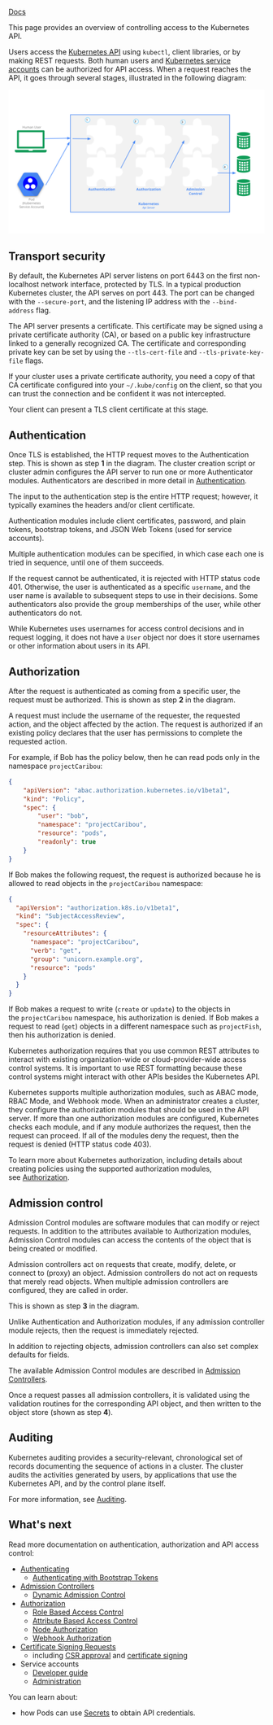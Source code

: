 [Docs](https://kubernetes.io/docs/concepts/security/controlling-access/)

This page provides an overview of controlling access to the Kubernetes API.

Users access the [Kubernetes API](https://kubernetes.io/docs/concepts/overview/kubernetes-api/) using `kubectl`, client libraries, or by making REST requests. Both human users and [Kubernetes service accounts](https://kubernetes.io/docs/tasks/configure-pod-container/configure-service-account/) can be authorized for API access. When a request reaches the API, it goes through several stages, illustrated in the following diagram:

![fba15280ded6988e0c8947ea4a647d21_MD5](Images/fba15280ded6988e0c8947ea4a647d21_MD5.svg)

## Transport security[](https://kubernetes.io/docs/concepts/security/controlling-access/#transport-security)

By default, the Kubernetes API server listens on port 6443 on the first non-localhost network interface, protected by TLS. In a typical production Kubernetes cluster, the API serves on port 443. The port can be changed with the `--secure-port`, and the listening IP address with the `--bind-address` flag.

The API server presents a certificate. This certificate may be signed using a private certificate authority (CA), or based on a public key infrastructure linked to a generally recognized CA. The certificate and corresponding private key can be set by using the `--tls-cert-file` and `--tls-private-key-file` flags.

If your cluster uses a private certificate authority, you need a copy of that CA certificate configured into your `~/.kube/config` on the client, so that you can trust the connection and be confident it was not intercepted.

Your client can present a TLS client certificate at this stage.

## Authentication[](https://kubernetes.io/docs/concepts/security/controlling-access/#authentication)

Once TLS is established, the HTTP request moves to the Authentication step. This is shown as step **1** in the diagram. The cluster creation script or cluster admin configures the API server to run one or more Authenticator modules. Authenticators are described in more detail in [Authentication](https://kubernetes.io/docs/reference/access-authn-authz/authentication/).

The input to the authentication step is the entire HTTP request; however, it typically examines the headers and/or client certificate.

Authentication modules include client certificates, password, and plain tokens, bootstrap tokens, and JSON Web Tokens (used for service accounts).

Multiple authentication modules can be specified, in which case each one is tried in sequence, until one of them succeeds.

If the request cannot be authenticated, it is rejected with HTTP status code 401. Otherwise, the user is authenticated as a specific `username`, and the user name is available to subsequent steps to use in their decisions. Some authenticators also provide the group memberships of the user, while other authenticators do not.

While Kubernetes uses usernames for access control decisions and in request logging, it does not have a `User` object nor does it store usernames or other information about users in its API.

## Authorization[](https://kubernetes.io/docs/concepts/security/controlling-access/#authorization)

After the request is authenticated as coming from a specific user, the request must be authorized. This is shown as step **2** in the diagram.

A request must include the username of the requester, the requested action, and the object affected by the action. The request is authorized if an existing policy declares that the user has permissions to complete the requested action.

For example, if Bob has the policy below, then he can read pods only in the namespace `projectCaribou`:

```json
{
    "apiVersion": "abac.authorization.kubernetes.io/v1beta1",
    "kind": "Policy",
    "spec": {
        "user": "bob",
        "namespace": "projectCaribou",
        "resource": "pods",
        "readonly": true
    }
}
```

If Bob makes the following request, the request is authorized because he is allowed to read objects in the `projectCaribou` namespace:

```json
{
  "apiVersion": "authorization.k8s.io/v1beta1",
  "kind": "SubjectAccessReview",
  "spec": {
    "resourceAttributes": {
      "namespace": "projectCaribou",
      "verb": "get",
      "group": "unicorn.example.org",
      "resource": "pods"
    }
  }
}
```

If Bob makes a request to write (`create` or `update`) to the objects in the `projectCaribou` namespace, his authorization is denied. If Bob makes a request to read (`get`) objects in a different namespace such as `projectFish`, then his authorization is denied.

Kubernetes authorization requires that you use common REST attributes to interact with existing organization-wide or cloud-provider-wide access control systems. It is important to use REST formatting because these control systems might interact with other APIs besides the Kubernetes API.

Kubernetes supports multiple authorization modules, such as ABAC mode, RBAC Mode, and Webhook mode. When an administrator creates a cluster, they configure the authorization modules that should be used in the API server. If more than one authorization modules are configured, Kubernetes checks each module, and if any module authorizes the request, then the request can proceed. If all of the modules deny the request, then the request is denied (HTTP status code 403).

To learn more about Kubernetes authorization, including details about creating policies using the supported authorization modules, see [Authorization](https://kubernetes.io/docs/reference/access-authn-authz/authorization/).

## Admission control[](https://kubernetes.io/docs/concepts/security/controlling-access/#admission-control)

Admission Control modules are software modules that can modify or reject requests. In addition to the attributes available to Authorization modules, Admission Control modules can access the contents of the object that is being created or modified.

Admission controllers act on requests that create, modify, delete, or connect to (proxy) an object. Admission controllers do not act on requests that merely read objects. When multiple admission controllers are configured, they are called in order.

This is shown as step **3** in the diagram.

Unlike Authentication and Authorization modules, if any admission controller module rejects, then the request is immediately rejected.

In addition to rejecting objects, admission controllers can also set complex defaults for fields.

The available Admission Control modules are described in [Admission Controllers](https://kubernetes.io/docs/reference/access-authn-authz/admission-controllers/).

Once a request passes all admission controllers, it is validated using the validation routines for the corresponding API object, and then written to the object store (shown as step **4**).

## Auditing[](https://kubernetes.io/docs/concepts/security/controlling-access/#auditing)

Kubernetes auditing provides a security-relevant, chronological set of records documenting the sequence of actions in a cluster. The cluster audits the activities generated by users, by applications that use the Kubernetes API, and by the control plane itself.

For more information, see [Auditing](Auditing.md).

## What's next[](https://kubernetes.io/docs/concepts/security/controlling-access/#what-s-next)

Read more documentation on authentication, authorization and API access control:

- [Authenticating](https://kubernetes.io/docs/reference/access-authn-authz/authentication/)
    - [Authenticating with Bootstrap Tokens](https://kubernetes.io/docs/reference/access-authn-authz/bootstrap-tokens/)
- [Admission Controllers](https://kubernetes.io/docs/reference/access-authn-authz/admission-controllers/)
    - [Dynamic Admission Control](https://kubernetes.io/docs/reference/access-authn-authz/extensible-admission-controllers/)
- [Authorization](https://kubernetes.io/docs/reference/access-authn-authz/authorization/)
    - [Role Based Access Control](https://kubernetes.io/docs/reference/access-authn-authz/rbac/)
    - [Attribute Based Access Control](https://kubernetes.io/docs/reference/access-authn-authz/abac/)
    - [Node Authorization](https://kubernetes.io/docs/reference/access-authn-authz/node/)
    - [Webhook Authorization](https://kubernetes.io/docs/reference/access-authn-authz/webhook/)
- [Certificate Signing Requests](https://kubernetes.io/docs/reference/access-authn-authz/certificate-signing-requests/)
    - including [CSR approval](https://kubernetes.io/docs/reference/access-authn-authz/certificate-signing-requests/#approval-rejection) and [certificate signing](https://kubernetes.io/docs/reference/access-authn-authz/certificate-signing-requests/#signing)
- Service accounts
    - [Developer guide](https://kubernetes.io/docs/tasks/configure-pod-container/configure-service-account/)
    - [Administration](https://kubernetes.io/docs/reference/access-authn-authz/service-accounts-admin/)

You can learn about:

- how Pods can use [Secrets](https://kubernetes.io/docs/concepts/configuration/secret/#service-accounts-automatically-create-and-attach-secrets-with-api-credentials) to obtain API credentials.